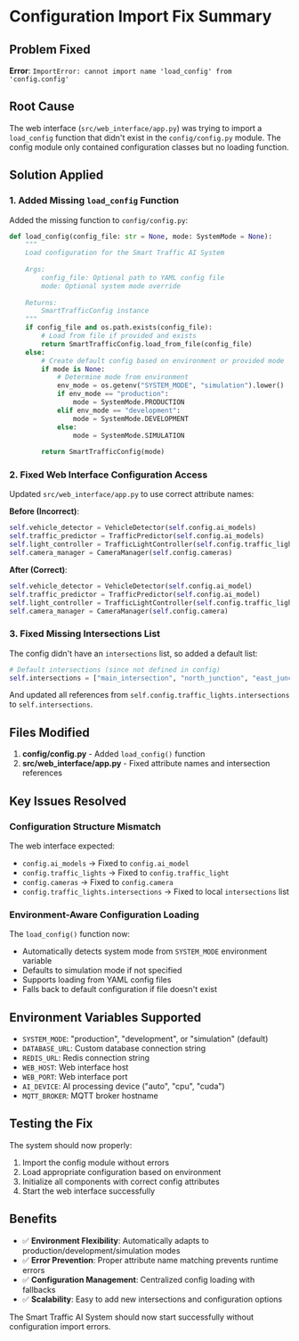 # Configuration Import Fix Summary

## Problem Fixed
**Error**: `ImportError: cannot import name 'load_config' from 'config.config'`

## Root Cause
The web interface (`src/web_interface/app.py`) was trying to import a `load_config` function that didn't exist in the `config/config.py` module. The config module only contained configuration classes but no loading function.

## Solution Applied

### 1. Added Missing `load_config` Function
Added the missing function to `config/config.py`:

```python
def load_config(config_file: str = None, mode: SystemMode = None):
    """
    Load configuration for the Smart Traffic AI System
    
    Args:
        config_file: Optional path to YAML config file
        mode: Optional system mode override
        
    Returns:
        SmartTrafficConfig instance
    """
    if config_file and os.path.exists(config_file):
        # Load from file if provided and exists
        return SmartTrafficConfig.load_from_file(config_file)
    else:
        # Create default config based on environment or provided mode
        if mode is None:
            # Determine mode from environment
            env_mode = os.getenv("SYSTEM_MODE", "simulation").lower()
            if env_mode == "production":
                mode = SystemMode.PRODUCTION
            elif env_mode == "development":
                mode = SystemMode.DEVELOPMENT
            else:
                mode = SystemMode.SIMULATION
        
        return SmartTrafficConfig(mode)
```

### 2. Fixed Web Interface Configuration Access
Updated `src/web_interface/app.py` to use correct attribute names:

**Before (Incorrect)**:
```python
self.vehicle_detector = VehicleDetector(self.config.ai_models)
self.traffic_predictor = TrafficPredictor(self.config.ai_models)
self.light_controller = TrafficLightController(self.config.traffic_lights)
self.camera_manager = CameraManager(self.config.cameras)
```

**After (Correct)**:
```python
self.vehicle_detector = VehicleDetector(self.config.ai_model)
self.traffic_predictor = TrafficPredictor(self.config.ai_model)
self.light_controller = TrafficLightController(self.config.traffic_light)
self.camera_manager = CameraManager(self.config.camera)
```

### 3. Fixed Missing Intersections List
The config didn't have an `intersections` list, so added a default list:

```python
# Default intersections (since not defined in config)
self.intersections = ["main_intersection", "north_junction", "east_junction", "south_junction"]
```

And updated all references from `self.config.traffic_lights.intersections` to `self.intersections`.

## Files Modified
1. **config/config.py** - Added `load_config()` function
2. **src/web_interface/app.py** - Fixed attribute names and intersection references

## Key Issues Resolved

### Configuration Structure Mismatch
The web interface expected:
- `config.ai_models` → Fixed to `config.ai_model`
- `config.traffic_lights` → Fixed to `config.traffic_light`  
- `config.cameras` → Fixed to `config.camera`
- `config.traffic_lights.intersections` → Fixed to local `intersections` list

### Environment-Aware Configuration Loading
The `load_config()` function now:
- Automatically detects system mode from `SYSTEM_MODE` environment variable
- Defaults to simulation mode if not specified
- Supports loading from YAML config files
- Falls back to default configuration if file doesn't exist

## Environment Variables Supported
- `SYSTEM_MODE`: "production", "development", or "simulation" (default)
- `DATABASE_URL`: Custom database connection string
- `REDIS_URL`: Redis connection string
- `WEB_HOST`: Web interface host
- `WEB_PORT`: Web interface port
- `AI_DEVICE`: AI processing device ("auto", "cpu", "cuda")
- `MQTT_BROKER`: MQTT broker hostname

## Testing the Fix
The system should now properly:
1. Import the config module without errors
2. Load appropriate configuration based on environment
3. Initialize all components with correct config attributes
4. Start the web interface successfully

## Benefits
- ✅ **Environment Flexibility**: Automatically adapts to production/development/simulation modes
- ✅ **Error Prevention**: Proper attribute name matching prevents runtime errors
- ✅ **Configuration Management**: Centralized config loading with fallbacks
- ✅ **Scalability**: Easy to add new intersections and configuration options

The Smart Traffic AI System should now start successfully without configuration import errors.
